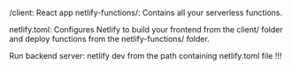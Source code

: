 /client: React app
netlify-functions/: Contains all your serverless functions.

netlify.toml: Configures Netlify to build your frontend from the client/ folder and deploy functions from the netlify-functions/ folder.

Run backend server: netlify dev from the path containing netlify.toml file !!!